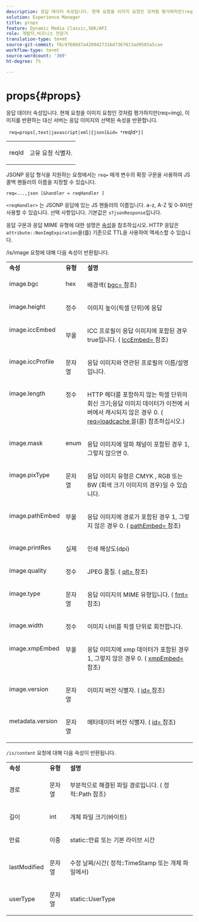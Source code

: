 ```yaml
---
description: 응답 데이터 속성입니다. 현재 요청을 이미지 요청인 것처럼 평가하지만(req=img), 이미지를 반환하는 대신 서버는 응답 이미지의 선택된 속성을 반환합니다.
solution: Experience Manager
title: props
feature: Dynamic Media Classic,SDK/API
role: 개발자,비즈니스 전문가
translation-type: tm+mt
source-git-commit: f6c97606d7a4209427316d7367013ad9585a5cae
workflow-type: tm+mt
source-wordcount: '369'
ht-degree: 7%

---
```



# props{#props}

응답 데이터 속성입니다. 현재 요청을 이미지 요청인 것처럼 평가하지만(req=img), 이미지를 반환하는 대신 서버는 응답 이미지의 선택된 속성을 반환합니다.

` req=props[,text|javascript|xml|{json[&id= *`reqId`*}]`

<table id="simpletable_A9FCC880171B4A9DBAE28413AFDF75F7"> 
 <tr class="strow"> 
  <td class="stentry"> <p> <span class="codeph"> <span class="varname"> reqId  </span> </span> </p> </td> 
  <td class="stentry"> <p>고유 요청 식별자. </p> </td> 
 </tr> 
</table>

JSONP 응답 형식을 지원하는 요청에서는 `req=` 매개 변수의 확장 구문을 사용하여 JS 콜백 핸들러의 이름을 지정할 수 있습니다.

`req=...,json [&handler = reqHandler ]`

`<reqHandler>` 는 JSONP 응답에 있는 JS 핸들러의 이름입니다. a-z, A-Z 및 0-9자만 사용할 수 있습니다. 선택 사항입니다. 기본값은 `s7jsonResponse`입니다.

응답 구문과 응답 MIME 유형에 대한 설명은 [속성](../../../../../../is-api/http-ref/image-serving-api-ref/c-http-protocol-reference/c-response-data/c-properties/c-properties.md#concept-49c609fd6de942cab422ee412353c9d9)을 참조하십시오. HTTP 응답은 `attribute::NonImgExpiration`을(를) 기준으로 TTL을 사용하여 액세스할 수 있습니다.

/is/image 요청에 대해 다음 속성이 반환됩니다.

<table id="table_9665612ED7D24C07AAF75D953C0FEB36"> 
 <tbody> 
  <tr> 
   <td> <b> 속성</b> </td> 
   <td> <b> 유형</b> </td> 
   <td> <b> 설명</b> </td> 
  </tr> 
  <tr valign="top"> 
   <td> <p> <span class="codeph"> image.bgc  </span> </p> </td> 
   <td> <p> hex </p> </td> 
   <td> <p> 배경색( <span class="codeph"> <a href="../../../../../../is-api/http-ref/image-serving-api-ref/c-http-protocol-reference/c-command-reference/r-bgc.md#reference-53376175f617446fbe5c69120f834b88" type="reference" format="dita" scope="local"> bgc= </a> </span> 참조) </p> </td> 
  </tr> 
  <tr valign="top"> 
   <td valign="top"> <p> <span class="codeph"> image.height  </span> </p> </td> 
   <td> <p> 정수 </p> </td> 
   <td> <p> 이미지 높이(픽셀 단위)에 응답 </p> </td> 
  </tr> 
  <tr> 
   <td valign="top"> <p> <span class="codeph"> image.iccEmbed  </span> </p> </td> 
   <td> <p> 부울 </p> </td> 
   <td> <p> ICC 프로필이 응답 이미지에 포함된 경우 true입니다. ( <span class="codeph"> <a href="../../../../../../is-api/http-ref/image-serving-api-ref/c-http-protocol-reference/c-command-reference/r-iccembed.md#reference-e3b774fb322046a2a6dde3a7bab5583e" type="reference" format="dita" scope="local"> IccEmbed= </a> </span> 참조) </p> </td> 
  </tr> 
  <tr valign="top"> 
   <td> <p> <span class="codeph"> image.iccProfile  </span> </p> </td> 
   <td> <p> 문자열 </p> </td> 
   <td> <p> 응답 이미지와 연관된 프로필의 이름/설명입니다. </p> </td> 
  </tr> 
  <tr valign="top"> 
   <td> <p> <span class="codeph"> image.length  </span> </p> </td> 
   <td> <p> 정수 </p> </td> 
   <td> <p> HTTP 헤더를 포함하지 않는 픽셀 단위의 회신 크기;응답 이미지 데이터가 이전에 서버에서 캐시되지 않은 경우 0. ( <span class="codeph"> <a href="../../../../../../is-api/http-ref/image-serving-api-ref/c-http-protocol-reference/c-command-reference/r-req/r-req.md#reference-907cdb4a97034db7ad94695f25552e76" type="reference" format="dita" scope="local"> req=loadcache </a> </span>을(를) 참조하십시오.) </p> </td> 
  </tr> 
  <tr valign="top"> 
   <td> <p> <span class="codeph"> image.mask  </span> </p> </td> 
   <td> <p> enum </p> </td> 
   <td> <p> 응답 이미지에 알파 채널이 포함된 경우 1, 그렇지 않으면 0. </p> </td> 
  </tr> 
  <tr valign="top"> 
   <td> <p> <span class="codeph"> image.pixType  </span> </p> </td> 
   <td> <p> 문자열 </p> </td> 
   <td> <p> 응답 이미지 유형은 <span class="codeph"> CMYK </span>, <span class="codeph"> RGB </span> 또는 <span class="codeph"> BW </span>(회색 크기 이미지의 경우)일 수 있습니다. </p> </td> 
  </tr> 
  <tr valign="top"> 
   <td> <p> <span class="codeph"> image.pathEmbed  </span> </p> </td> 
   <td> <p> 부울 </p> </td> 
   <td> <p> 응답 이미지에 경로가 포함된 경우 1, 그렇지 않은 경우 0. ( <span class="codeph"> <a href="../../../../../../is-api/http-ref/image-serving-api-ref/c-http-protocol-reference/c-command-reference/r-pathembed.md#reference-9ccf0771d6634cf68c1c9c33cd428301" type="reference" format="dita" scope="local"> pathEmbed= </a> </span> 참조) </p> </td> 
  </tr> 
  <tr valign="top"> 
   <td> <p> <span class="codeph"> image.printRes  </span> </p> </td> 
   <td> <p> 실제 </p> </td> 
   <td> <p> 인쇄 해상도(dpi) </p> </td> 
  </tr> 
  <tr valign="top"> 
   <td> <p> <span class="codeph"> image.quality  </span> </p> </td> 
   <td> <p> 정수 </p> </td> 
   <td> <p> JPEG 품질. ( <span class="codeph"> <a href="../../../../../../is-api/http-ref/image-serving-api-ref/c-http-protocol-reference/c-command-reference/r-is-http-qlt.md#reference-f69ed0758c784b0385d979820546d352" type="reference" format="dita" scope="local"> qlt= </a> </span> 참조) </p> </td> 
  </tr> 
  <tr valign="top"> 
   <td> <p> <span class="codeph"> image.type  </span> </p> </td> 
   <td> <p> 문자열 </p> </td> 
   <td> <p> 응답 이미지의 MIME 유형입니다. ( <span class="codeph"> <a href="../../../../../../is-api/http-ref/image-serving-api-ref/c-http-protocol-reference/c-command-reference/r-is-http-fmt.md#reference-cdf10043423b45ba9fe15157fb3ae37a" type="reference" format="dita" scope="local"> fmt= </a> </span> 참조) </p> </td> 
  </tr> 
  <tr valign="top"> 
   <td> <p> <span class="codeph"> image.width  </span> </p> </td> 
   <td> <p> 정수 </p> </td> 
   <td> <p> 이미지 너비를 픽셀 단위로 회전합니다. </p> </td> 
  </tr> 
  <tr valign="top"> 
   <td> <p> <span class="codeph"> image.xmpEmbed  </span> </p> </td> 
   <td> <p> 부울 </p> </td> 
   <td> <p> 응답 이미지에 xmp 데이터가 포함된 경우 1, 그렇지 않은 경우 0. ( <span class="codeph"> <a href="../../../../../../is-api/http-ref/image-serving-api-ref/c-http-protocol-reference/c-command-reference/r-xmpembed.md#reference-46ecf40a40a0442fa62de3a85dcb03e8" type="reference" format="dita" scope="local"> xmpEmbed= </a> </span> 참조) </p> </td> 
  </tr> 
  <tr valign="top"> 
   <td> <p> <span class="codeph"> image.version  </span> </p> </td> 
   <td> <p> 문자열 </p> </td> 
   <td> <p> 이미지 버전 식별자. ( <span class="codeph"> <a href="../../../../../../is-api/http-ref/image-serving-api-ref/c-http-protocol-reference/c-command-reference/r-id.md#reference-60661184deb3420998779724244fcfa0" type="reference" format="dita" scope="local"> id= </a> </span> 참조) </p> </td> 
  </tr> 
  <tr valign="top"> 
   <td> <p> <span class="codeph"> metadata.version  </span> </p> </td> 
   <td> <p> 문자열 </p> </td> 
   <td> <p> 메타데이터 버전 식별자. ( <span class="codeph"> <a href="../../../../../../is-api/http-ref/image-serving-api-ref/c-http-protocol-reference/c-command-reference/r-id.md#reference-60661184deb3420998779724244fcfa0" type="reference" format="dita" scope="local"> id= </a> </span> 참조) </p> </td> 
  </tr> 
 </tbody> 
</table>

`/is/content` 요청에 대해 다음 속성이 반환됩니다.

<table id="table_B66360C475CE495D9701AB526E758873"> 
 <tbody> 
  <tr> 
   <td> <b> 속성</b> </td> 
   <td> <b> 유형</b> </td> 
   <td> <b> 설명</b> </td> 
  </tr> 
  <tr> 
   <td> <p> <span class="codeph"> 경로 </span> </p> </td> 
   <td> <p> 문자열 </p> </td> 
   <td> <p>부분적으로 해결된 파일 경로입니다. ( <span class="codeph"> 정적::Path </span> 참조) </p> </td> 
  </tr> 
  <tr> 
   <td> <p> <span class="codeph"> 길이 </span> </p> </td> 
   <td> <p> int </p> </td> 
   <td> <p> 개체 파일 크기(바이트) </p> </td> 
  </tr> 
  <tr> 
   <td> <p> <span class="codeph"> 만료 </span> </p> </td> 
   <td> <p> 이중 </p> </td> 
   <td> <p> <span class="codeph"> static::만료  </span> 또는 기본 라이브 시간 </p> </td> 
  </tr> 
  <tr> 
   <td> <p> <span class="codeph"> lastModified  </span> </p> </td> 
   <td> <p> 문자열 </p> </td> 
   <td> <p> 수정 날짜/시간(<span class="codeph"> 정적::TimeStamp </span> 또는 개체 파일에서) </p> </td> 
  </tr> 
  <tr> 
   <td> <p> <span class="codeph"> userType  </span> </p> </td> 
   <td> <p> 문자열 </p> </td> 
   <td> <p> <span class="codeph"> static::UserType  </span> </p> </td> 
  </tr> 
 </tbody> 
</table>

